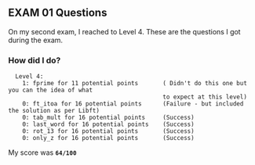 ## EXAM 01 Questions

On my second exam, I reached to Level 4. These are the questions I got during the exam.

### How did I do?

```
  Level 4:
    1: fprime for 11 potential points       ( Didn't do this one but you can the idea of what
                                            to expect at this level)
    0: ft_itoa for 16 potential points      (Failure - but included the solution as per Libft)
    0: tab_mult for 16 potential points     (Success)
    0: last_word for 16 potential points    (Success)
    0: rot_13 for 16 potential points       (Success)
    0: only_z for 16 potential points       (Success)
```
My score was **`64/100`**
